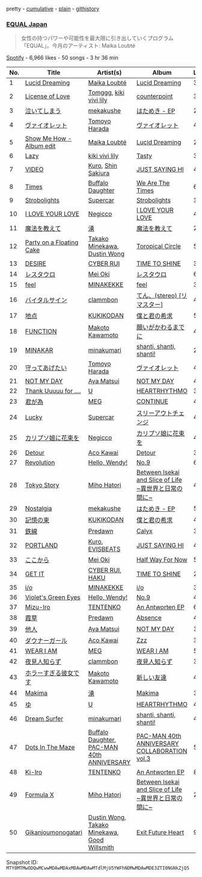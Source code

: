 pretty - [cumulative](/playlists/cumulative/37i9dQZF1DX2K2376Q0zTJ.md) - [plain](/playlists/plain/37i9dQZF1DX2K2376Q0zTJ) - [githistory](https://github.githistory.xyz/mackorone/spotify-playlist-archive/blob/main/playlists/plain/37i9dQZF1DX2K2376Q0zTJ)

### [EQUAL Japan](https://open.spotify.com/playlist/37i9dQZF1DX2K2376Q0zTJ)

> 女性の持つパワーや可能性を最大限に引き出していくプログラム「EQUAL」。今月のアーティスト: Maika Loubté

[Spotify](https://open.spotify.com/user/spotify) - 6,966 likes - 50 songs - 3 hr 36 min

| No. | Title | Artist(s) | Album | Length |
|---|---|---|---|---|
| 1 | [Lucid Dreaming](https://open.spotify.com/track/5WMX92HWkwRdvlh05jC2nQ) | [Maika Loubté](https://open.spotify.com/artist/0wMkBz97F3SE4yNz0y2OOz) | [Lucid Dreaming](https://open.spotify.com/album/0WqJS36WfpteeudLuB7kok) | 3:10 |
| 2 | [License of Love](https://open.spotify.com/track/3RScFyaFkewyy0RwufJeU2) | [Tomggg](https://open.spotify.com/artist/4IB2TdHMteDOTMAA1UbbcE), [kiki vivi lily](https://open.spotify.com/artist/5D21ZneiMBeuS22kVg2sxE) | [counterpoint](https://open.spotify.com/album/4DRBDjlH4f4B1rA9OCM9ZV) | 3:06 |
| 3 | [泣いてしまう](https://open.spotify.com/track/3mN9n0L41MFft0A0FvjYuf) | [mekakushe](https://open.spotify.com/artist/0CWyD7hgBLQ7dIUGEDkAWz) | [はためき \- EP](https://open.spotify.com/album/2PxLlQQ5yirERih8GYTy9B) | 2:44 |
| 4 | [ヴァイオレット](https://open.spotify.com/track/4jagOSBZVXEBCSIff35pBj) | [Tomoyo Harada](https://open.spotify.com/artist/6tl1VDtemwax4iIKxqekK1) | [ヴァイオレット](https://open.spotify.com/album/1X0OqaMyiKaJDXJHFYJgbx) | 4:15 |
| 5 | [Show Me How \- Album edit](https://open.spotify.com/track/3Rvjf5rbWhar6k40WRrM5J) | [Maika Loubté](https://open.spotify.com/artist/0wMkBz97F3SE4yNz0y2OOz) | [Lucid Dreaming](https://open.spotify.com/album/0WqJS36WfpteeudLuB7kok) | 2:47 |
| 6 | [Lazy](https://open.spotify.com/track/6pfnbN59U4lnlkMGphwaiU) | [kiki vivi lily](https://open.spotify.com/artist/5D21ZneiMBeuS22kVg2sxE) | [Tasty](https://open.spotify.com/album/5Lo3gHY145xNnpdLRumiGo) | 3:53 |
| 7 | [VIDEO](https://open.spotify.com/track/4h5SPjtEEPa2Tam7DcgUuf) | [Kuro](https://open.spotify.com/artist/1pvdS8wUgkkSZNPwkb6qg0), [Shin Sakiura](https://open.spotify.com/artist/43NKdJzrtzg9rAzmbIUdW8) | [JUST SAYING HI](https://open.spotify.com/album/4hnW7kQFsv60ccyuQxPAST) | 4:20 |
| 8 | [Times](https://open.spotify.com/track/696LZtFLOjvbVwhLHW0los) | [Buffalo Daughter](https://open.spotify.com/artist/66UBlnqgUCqDlalQXK8Nby) | [We Are The Times](https://open.spotify.com/album/00TbymhTXa7qmcLoM97D08) | 6:28 |
| 9 | [Strobolights](https://open.spotify.com/track/1vjLAMjdbFQszoN6Ojagtc) | [Supercar](https://open.spotify.com/artist/4g59G9OEAMkD8pd8oiEqx0) | [Strobolights](https://open.spotify.com/album/1iFdO4bZdHam850kH5N84g) | 3:25 |
| 10 | [I LOVE YOUR LOVE](https://open.spotify.com/track/1Xg43VDHhBqOd0m3vXS6qI) | [Negicco](https://open.spotify.com/artist/4PoAqzGXLjpuYMmTRv24q6) | [I LOVE YOUR LOVE](https://open.spotify.com/album/5dfU89KvoiobJM370ITjMW) | 4:18 |
| 11 | [魔法を教えて](https://open.spotify.com/track/0zoVNcQs1b6iU738C1XHIj) | [湧](https://open.spotify.com/artist/2WLQEvRcGXbXKqoEgYV3sK) | [魔法を教えて](https://open.spotify.com/album/5SIHgqDGuwYGufUb9IumeE) | 2:14 |
| 12 | [Party on a Floating Cake](https://open.spotify.com/track/04ET3zGa23mz0eoEOhJZp6) | [Takako Minekawa](https://open.spotify.com/artist/3XxrXIYWH5PpuTbYSXDOZw), [Dustin Wong](https://open.spotify.com/artist/484ZnYb0Vh2fHtYD0bEQuF) | [Toropical Circle](https://open.spotify.com/album/7iKaxwVjs2gfU6oPusIcCf) | 5:05 |
| 13 | [DESIRE](https://open.spotify.com/track/2ravTxFpwFgqXzDmQru4H3) | [CYBER RUI](https://open.spotify.com/artist/6kWLNH5QV9lGRhx2Kj7nA2) | [TIME TO SHINE](https://open.spotify.com/album/7wOxANTRpk4rz0M6KSt3wK) | 3:08 |
| 14 | [レスタウロ](https://open.spotify.com/track/2PKzVpBG10HZ4FLHejMKFv) | [Mei Oki](https://open.spotify.com/artist/0rtH6ZwAueGDW3JfjGIp7S) | [レスタウロ](https://open.spotify.com/album/23NYvvrJuqkjf0GcK59x7C) | 6:01 |
| 15 | [feel](https://open.spotify.com/track/3TNHO3x2NXwYK5F7UB0trl) | [MINAKEKKE](https://open.spotify.com/artist/4PJ4EXyGkUrYuZt9AwW3eT) | [feel](https://open.spotify.com/album/24BcfUw1QsaZeYFwbChWDP) | 3:15 |
| 16 | [バイタルサイン](https://open.spotify.com/track/6aVcOec4Ci6UFSE0X2l6vF) | [clammbon](https://open.spotify.com/artist/1gpNGL4WHSegm0WXj2j1m0) | [てん、\(stereo\) \[リマスター\]](https://open.spotify.com/album/6W6coNHQW9ijtVtoXzoezO) | 4:35 |
| 17 | [地点](https://open.spotify.com/track/2dMr3GWA77nJNIfRtMBW5m) | [KUKIKODAN](https://open.spotify.com/artist/7mzrWoSNJn8MaPPBPNr9yS) | [僕と君の希求](https://open.spotify.com/album/41jk3O7vw4UUz0fMu0IWBp) | 5:27 |
| 18 | [FUNCTION](https://open.spotify.com/track/3XhPGRiechskhUG8998PkU) | [Makoto Kawamoto](https://open.spotify.com/artist/2MF3aPE7iQsg8CtlBmHfjx) | [願いがかわるまでに](https://open.spotify.com/album/2riJF0917V6I9mKtxOzGbj) | 4:16 |
| 19 | [MINAKAR](https://open.spotify.com/track/3eoAVUcMFvXNbtZJ67WCw9) | [minakumari](https://open.spotify.com/artist/55QqYhhbFI4EegcCPfAGvF) | [shanti, shanti, shanti!](https://open.spotify.com/album/7w3gvWBTF9jPWnSn7zz2P6) | 2:30 |
| 20 | [守ってあげたい](https://open.spotify.com/track/7ulYRroweGOEEVYbWKb23H) | [Tomoyo Harada](https://open.spotify.com/artist/6tl1VDtemwax4iIKxqekK1) | [ヴァイオレット](https://open.spotify.com/album/1X0OqaMyiKaJDXJHFYJgbx) | 4:49 |
| 21 | [NOT MY DAY](https://open.spotify.com/track/0NG3An6anlqdC1ZIzJcUQW) | [Aya Matsui](https://open.spotify.com/artist/7gQWNnPFKWsOij9m5hAICR) | [NOT MY DAY](https://open.spotify.com/album/5CGj5djy3NUp9t4UcEuIvh) | 4:10 |
| 22 | [Thank Uuuuu for ....](https://open.spotify.com/track/6M3BdsIKQfcjazn6AQaY72) | [U](https://open.spotify.com/artist/5yg4eMyfkrqwiI4AQsr65h) | [HEARTRHYTHMO](https://open.spotify.com/album/5e4WLSYxYacF9MyWdOdpqF) | 3:37 |
| 23 | [君が為](https://open.spotify.com/track/29rcp7vAgr60TXxLLeJmhg) | [MEG](https://open.spotify.com/artist/625iOFWwsLZyMXt7mx5L2X) | [CONTINUE](https://open.spotify.com/album/4rQMfpzOCy1RYI2YTlVJfZ) | 4:00 |
| 24 | [Lucky](https://open.spotify.com/track/1CKTWxWluZ7oRTFoyeBZgy) | [Supercar](https://open.spotify.com/artist/4g59G9OEAMkD8pd8oiEqx0) | [スリーアウトチェンジ](https://open.spotify.com/album/22vS4hYOWr9Ds6HtHIdieR) | 4:14 |
| 25 | [カリプソ娘に花束を](https://open.spotify.com/track/7JN8cPXKA2TawXH5R4K1vL) | [Negicco](https://open.spotify.com/artist/4PoAqzGXLjpuYMmTRv24q6) | [カリプソ娘に花束を](https://open.spotify.com/album/0GCZtVkrRlzrT3IYhTVU2L) | 4:26 |
| 26 | [Detour](https://open.spotify.com/track/0hrXNPqTYzLdNRRLNRz9xd) | [Aco Kawai](https://open.spotify.com/artist/10xDsE7RRrKil5bVXk2hsJ) | [Detour](https://open.spotify.com/album/17R7kSvSysuGbMQFBP54L1) | 3:07 |
| 27 | [Revolution](https://open.spotify.com/track/7omMDgLrg2CmRRmnsMtXwA) | [Hello, Wendy!](https://open.spotify.com/artist/3AvH8vDY89tcsDLMPlC9YH) | [No.9](https://open.spotify.com/album/7Dka5fNxmswxdxchrJImOh) | 6:06 |
| 28 | [Tokyo Story](https://open.spotify.com/track/3b4rUNexSvVmklPoKY7qpH) | [Miho Hatori](https://open.spotify.com/artist/21StrITbN3uLjv5OdsLAja) | [Between Isekai and Slice of Life \~異世界と日常の間に\~](https://open.spotify.com/album/4gzxCLUSK6zyNNOeu8pJlm) | 4:21 |
| 29 | [Nostalgia](https://open.spotify.com/track/0LcCQnE5dENrKpBMpLmynU) | [mekakushe](https://open.spotify.com/artist/0CWyD7hgBLQ7dIUGEDkAWz) | [はためき \- EP](https://open.spotify.com/album/2PxLlQQ5yirERih8GYTy9B) | 5:28 |
| 30 | [記憶の束](https://open.spotify.com/track/1ZfVE85GhThJKTzI1pGkSH) | [KUKIKODAN](https://open.spotify.com/artist/7mzrWoSNJn8MaPPBPNr9yS) | [僕と君の希求](https://open.spotify.com/album/41jk3O7vw4UUz0fMu0IWBp) | 4:23 |
| 31 | [鉄線](https://open.spotify.com/track/7bfHQu3qAiViVs2Obeb0pA) | [Predawn](https://open.spotify.com/artist/7nK2GWw6SsLKb5OgEcfbF5) | [Calyx](https://open.spotify.com/album/30u7TBjP17nCKURG0tkmwl) | 3:27 |
| 32 | [PORTLAND](https://open.spotify.com/track/4g67SysRy5Ups9gQ5qPhID) | [Kuro](https://open.spotify.com/artist/1pvdS8wUgkkSZNPwkb6qg0), [EVISBEATS](https://open.spotify.com/artist/3dkhk6RTgOerN0NQEmt8Nc) | [JUST SAYING HI](https://open.spotify.com/album/4hnW7kQFsv60ccyuQxPAST) | 4:36 |
| 33 | [ここから](https://open.spotify.com/track/3uTc9DnxWiB1srk7kTYl6S) | [Mei Oki](https://open.spotify.com/artist/0rtH6ZwAueGDW3JfjGIp7S) | [Half Way For Now](https://open.spotify.com/album/2BIaRyIcixYKfyL5s6x7vA) | 5:38 |
| 34 | [GET IT](https://open.spotify.com/track/3KNDEBZHYmwkWF1sN9NXEc) | [CYBER RUI](https://open.spotify.com/artist/6kWLNH5QV9lGRhx2Kj7nA2), [HAKU](https://open.spotify.com/artist/1tIlBoQnnI91cynYT7jPH3) | [TIME TO SHINE](https://open.spotify.com/album/7wOxANTRpk4rz0M6KSt3wK) | 2:53 |
| 35 | [i/o](https://open.spotify.com/track/5tE1DWfXwKUlN9N6lUbqmq) | [MINAKEKKE](https://open.spotify.com/artist/4PJ4EXyGkUrYuZt9AwW3eT) | [i/o](https://open.spotify.com/album/0d5rs7EK6PHbsiIzOJqWzO) | 3:28 |
| 36 | [Violet's Green Eyes](https://open.spotify.com/track/4yHERs7Bjqbl930PUvQ5WA) | [Hello, Wendy!](https://open.spotify.com/artist/3AvH8vDY89tcsDLMPlC9YH) | [No.9](https://open.spotify.com/album/7Dka5fNxmswxdxchrJImOh) | 4:06 |
| 37 | [Mizu\-Iro](https://open.spotify.com/track/1Gg1LzqEi4eL2AV8hlTI5x) | [TENTENKO](https://open.spotify.com/artist/0Z0T5Cm2d7m8L0qCTzI6yD) | [An Antworten EP](https://open.spotify.com/album/5xJQeowjdaLP0GKJdRUjaO) | 6:28 |
| 38 | [霞草](https://open.spotify.com/track/5WciyPOjKYlhrLRH1DXaFb) | [Predawn](https://open.spotify.com/artist/7nK2GWw6SsLKb5OgEcfbF5) | [Absence](https://open.spotify.com/album/7xxeWgLplIIBlArngZz3iu) | 4:04 |
| 39 | [他人](https://open.spotify.com/track/5dGfZAqZXrIPQ6W8DAHsb0) | [Aya Matsui](https://open.spotify.com/artist/7gQWNnPFKWsOij9m5hAICR) | [NOT MY DAY](https://open.spotify.com/album/5CGj5djy3NUp9t4UcEuIvh) | 3:27 |
| 40 | [ダウナーガール](https://open.spotify.com/track/5hnZ09O16DkVmP7S6x5U0E) | [Aco Kawai](https://open.spotify.com/artist/10xDsE7RRrKil5bVXk2hsJ) | [Zzz](https://open.spotify.com/album/3ZjzjKEt9EfkCBpQZlfSJy) | 3:00 |
| 41 | [WEAR I AM](https://open.spotify.com/track/61QHeDEPA4PtpiGWIAjAP2) | [MEG](https://open.spotify.com/artist/625iOFWwsLZyMXt7mx5L2X) | [WEAR I AM](https://open.spotify.com/album/6EBuvTf7SZKFBFwvjXDxMz) | 5:09 |
| 42 | [夜見人知らず](https://open.spotify.com/track/5jEHOs3k9Ojk1FDNJ3kOXZ) | [clammbon](https://open.spotify.com/artist/1gpNGL4WHSegm0WXj2j1m0) | [夜見人知らず](https://open.spotify.com/album/28zhwvHUHdV4ApkUE0KBwD) | 3:19 |
| 43 | [ホラーすぎる彼女です](https://open.spotify.com/track/7n3xY5CH0YONHhmbxmrl7d) | [Makoto Kawamoto](https://open.spotify.com/artist/2MF3aPE7iQsg8CtlBmHfjx) | [新しい友達](https://open.spotify.com/album/7JvaNU5JqwdIiLMlUBhxxC) | 4:05 |
| 44 | [Makima](https://open.spotify.com/track/7l8XvgUVKYnfyWXPWloiUd) | [湧](https://open.spotify.com/artist/2WLQEvRcGXbXKqoEgYV3sK) | [Makima](https://open.spotify.com/album/7osPowAIkTyDeXN3yLy7bq) | 3:24 |
| 45 | [ゆ](https://open.spotify.com/track/5tzzlV5XhqterGCfukrcQI) | [U](https://open.spotify.com/artist/5yg4eMyfkrqwiI4AQsr65h) | [HEARTRHYTHMO](https://open.spotify.com/album/5e4WLSYxYacF9MyWdOdpqF) | 4:57 |
| 46 | [Dream Surfer](https://open.spotify.com/track/6qllUsYeSDiO54LnEZZnJe) | [minakumari](https://open.spotify.com/artist/55QqYhhbFI4EegcCPfAGvF) | [shanti, shanti, shanti!](https://open.spotify.com/album/7w3gvWBTF9jPWnSn7zz2P6) | 4:25 |
| 47 | [Dots In The Maze](https://open.spotify.com/track/2TItx1M3hfmEq6HJmWuHTQ) | [Buffalo Daughter](https://open.spotify.com/artist/66UBlnqgUCqDlalQXK8Nby), [PAC\-MAN 40th ANNIVERSARY](https://open.spotify.com/artist/52lGJLWFSm4T3alejxh8ok) | [PAC\-MAN 40th ANNIVERSARY COLLABORATION vol.3](https://open.spotify.com/album/0Lc2kz69G33kHx4k7CfEMP) | 5:52 |
| 48 | [Ki\-Iro](https://open.spotify.com/track/4C249tzdyQFW9W0o6lIYUl) | [TENTENKO](https://open.spotify.com/artist/0Z0T5Cm2d7m8L0qCTzI6yD) | [An Antworten EP](https://open.spotify.com/album/5xJQeowjdaLP0GKJdRUjaO) | 8:39 |
| 49 | [Formula X](https://open.spotify.com/track/0r99ktDvymD0tb6oUFyvac) | [Miho Hatori](https://open.spotify.com/artist/21StrITbN3uLjv5OdsLAja) | [Between Isekai and Slice of Life \~異世界と日常の間に\~](https://open.spotify.com/album/4gzxCLUSK6zyNNOeu8pJlm) | 2:47 |
| 50 | [Gikanjoumonogatari](https://open.spotify.com/track/7E3FZBry2a5KQAn56LWa3P) | [Dustin Wong](https://open.spotify.com/artist/484ZnYb0Vh2fHtYD0bEQuF), [Takako Minekawa](https://open.spotify.com/artist/3XxrXIYWH5PpuTbYSXDOZw), [Good Willsmith](https://open.spotify.com/artist/6Mj8zEcLdfcF23aNKyJ3Ov) | [Exit Future Heart](https://open.spotify.com/album/1VMB9iRhCMPdUtxGvAa0RI) | 9:10 |

Snapshot ID: `MTY0MTMwODQwMCwwMDAwMDAxMDAwMDAwMTdlMjU5YWFhNDMwMDAwMDE3ZTI0NGNkZjQ5`